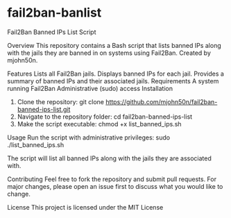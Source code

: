 # fail2ban-banlist
Fail2Ban Banned IPs List Script

Overview
This repository contains a Bash script that lists banned IPs along with the jails they are banned in on systems using Fail2Ban. Created by mjohn50n.

Features
Lists all Fail2Ban jails.
Displays banned IPs for each jail.
Provides a summary of banned IPs and their associated jails.
Requirements
A system running Fail2Ban
Administrative (sudo) access
Installation

1. Clone the repository: git clone https://github.com/mjohn50n/fail2ban-banned-ips-list.git
2. Navigate to the repository folder: cd fail2ban-banned-ips-list
3. Make the script executable: chmod +x list_banned_ips.sh

Usage
Run the script with administrative privileges: sudo ./list_banned_ips.sh

The script will list all banned IPs along with the jails they are associated with.

Contributing
Feel free to fork the repository and submit pull requests. For major changes, please open an issue first to discuss what you would like to change.

License
This project is licensed under the MIT License
